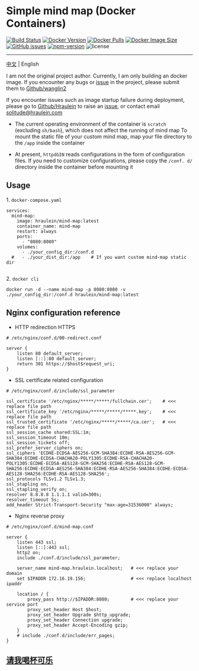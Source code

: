 # Simple mind map (Docker Containers)

[![Build Status](https://github.com/hraulein/mind-map/workflows/Multi-Platform%20Docker%20Build/badge.svg)](https://github.com/hraulein/mind-map/actions)
[![Docker Version](https://img.shields.io/docker/v/hraulein/mind-map/latest)](https://github.com/hraulein/mind-map/)
[![Docker Pulls](https://img.shields.io/docker/pulls/hraulein/mind-map)](https://hub.docker.com/r/hraulein/mind-map/)
[![Docker Image Size](https://img.shields.io/docker/image-size/hraulein/mind-map/latest)](https://hub.docker.com/r/hraulein/mind-map/)
[![GitHub issues](https://img.shields.io/github/issues/hraulein/mind-map)](https://github.com/hraulein/mind-map/issues)
[![npm-version](https://img.shields.io/npm/v/simple-mind-map)](https://www.npmjs.com/package/simple-mind-map)
![license](https://img.shields.io/npm/l/express.svg)

--- 

[中文](./README.md) | English

I am not the original project author. Currently, I am only building an docker image. If you encounter any bugs or [issue](https://github.com/wanglin2/mind-map/issues) in the project, please submit them to [Github/wanglin2](https://github.com/wanglin2/mind-map)

If you encounter issues such as image startup failure during deployment, please go to [Github/Hraulein](https://github.com/hraulein/mind-map) to raise an [issue](https://github.com/hraulein/mind-map/issues), or contact email [solitude@hraulein.com](mailto:solitude@hraulein.com)

- The current operating environment of the container is  `scratch` (excluding `sh/bash`), which does not affect the running of mind map
To mount the static file of your custom mind map, map your file directory to the `/app` inside the container

- At present, `httpdGIN` reads configurations in the form of configuration files. If you need to customize configurations, please copy the `/conf. d/` directory inside the container before mounting it

## Usage

1\. `docker-compose.yaml`

```
services:
  mind-map:
    image: hraulein/mind-map:latest
    container_name: mind-map
    restart: always
    ports:
      - "8080:8080"  
    volumes:                   
      - ./your_config_dir:/conf.d
  #   - ./your_dist_dir:/app    # If you want custom mind-map static dir


```

2\. `docker cli`

```
docker run -d --name mind-map -p 8080:8080 -v ./your_config_dir:/conf.d hraulein/mind-map:latest
```

## Nginx configuration reference

- HTTP redirection HTTPS

```
# /etc/nginx/conf.d/00-redirect.conf

server {
    listen 80 default_server;
    listen [::]:80 default_server;
    return 301 https://$host$request_uri;
}
```

- SSL certificate related configuration

``` 
# /etc/nginx/conf.d/include/ssl_parameter

ssl_certificate '/etc/nginx/*****/*****/fullchain.cer';    # <<< replace file path
ssl_certificate_key '/etc/nginx/*****/*****/*****.key';    # <<< replace file path
ssl_trusted_certificate '/etc/nginx/*****/*****/ca.cer';   # <<< replace file path
ssl_session_cache shared:SSL:1m;
ssl_session_timeout 10m;
ssl_session_tickets off;
ssl_prefer_server_ciphers on;
ssl_ciphers 'ECDHE-ECDSA-AES256-GCM-SHA384:ECDHE-RSA-AES256-GCM-SHA384:ECDHE-ECDSA-CHACHA20-POLY1305:ECDHE-RSA-CHACHA20-POLY1305:ECDHE-ECDSA-AES128-GCM-SHA256:ECDHE-RSA-AES128-GCM-SHA256:ECDHE-ECDSA-AES256-SHA384:ECDHE-RSA-AES256-SHA384:ECDHE-ECDSA-AES128-SHA256:ECDHE-RSA-AES128-SHA256';
ssl_protocols TLSv1.2 TLSv1.3;
ssl_stapling on;
ssl_stapling_verify on;
resolver 8.8.8.8 1.1.1.1 valid=300s;
resolver_timeout 5s;
add_header Strict-Transport-Security "max-age=31536000" always;
```

- Nginx reverse proxy 

``` 
# /etc/nginx/conf.d/mind-map.conf

server {
    listen 443 ssl;
    listen [::]:443 ssl;
    http2 on;
    include ./conf.d/include/ssl_parameter;  
  
    server_name mind-map.hraulein.localhost;   # <<< replace your domain
    set $IPADDR 172.16.19.156;                 # <<< replace localhost ipaddr

    location / {
        proxy_pass http://$IPADDR:8080;        # <<< replace your service port
        proxy_set_header Host $host;
        proxy_set_header Upgrade $http_upgrade;
        proxy_set_header Connection upgrade;
        proxy_set_header Accept-Encoding gzip;
    }    
    # include ./conf.d/include/err_pages;
}
```

## [请我喝杯可乐](https://github.com/Hraulein/mind-map/issues/1#%E6%94%AF%E6%8C%81%E4%B8%80%E4%B8%8B)


